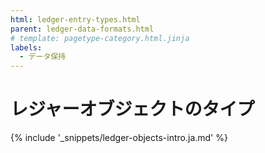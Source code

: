 ```yaml
---
html: ledger-entry-types.html
parent: ledger-data-formats.html
# template: pagetype-category.html.jinja
labels:
  - データ保持
---
```

# レジャーオブジェクトのタイプ

{% include '_snippets/ledger-objects-intro.ja.md' %}
